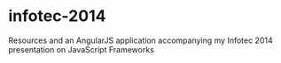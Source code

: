 infotec-2014
============

Resources and an AngularJS application accompanying my Infotec 2014 presentation on JavaScript Frameworks
